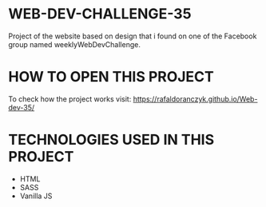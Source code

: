 
# WEB-DEV-CHALLENGE-35

Project of the website based on design that i found on one of the Facebook group named weeklyWebDevChallenge.

# HOW TO OPEN THIS PROJECT

To check how the project works visit: https://rafaldoranczyk.github.io/Web-dev-35/

# TECHNOLOGIES USED IN THIS PROJECT
* HTML
* SASS
* Vanilla JS


